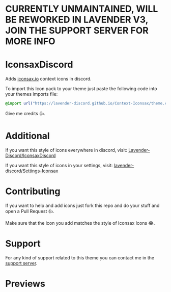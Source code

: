 # CURRENTLY UNMAINTAINED, WILL BE REWORKED IN LAVENDER V3, JOIN THE SUPPORT SERVER FOR MORE INFO

# IconsaxDiscord
Adds [iconsax.io](https://iconsax.io) context icons in discord.

To import this Icon pack to your theme just paste the following code into your themes imports file:

```css
@import url("https://lavender-discord.github.io/Context-Iconsax/theme.css");
```

Give me credits 👍.

# Additional

If you want this style of icons everywhere in discord, visit: [Lavender-Discord/IconsaxDiscord](https://github.com/Lavender-Discord/IconsaxDiscord)

If you want this style of icons in your settings, visit: [lavender-discord/Settings-Iconsax](https://github.com/Lavender-Discord/Settings-Iconsax)

# Contributing

If you want to help and add icons just fork this repo and do your stuff and open a Pull Request 👍.

Make sure that the icon you add matches the style of Iconsax Icons 😂.

# Support

For any kind of support related to this theme you can contact me in the [support server](https://discord.gg/B9TK7nqRE4).

# Previews

<img src="https://lavender-discord.github.io/Context-Iconsax/assets/1.png" alt="">

<br>

<img src="https://lavender-discord.github.io/Context-Iconsax/assets/2.png" alt="">
